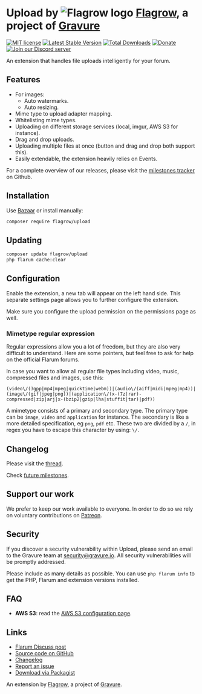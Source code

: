 # Upload by ![Flagrow logo](https://avatars0.githubusercontent.com/u/16413865?v=3&s=20) [Flagrow](https://discuss.flarum.org/d/1832-flagrow-extension-developer-group), a project of [Gravure](https://gravure.io/)

[![MIT license](https://img.shields.io/badge/license-MIT-blue.svg)](https://github.com/flagrow/upload/blob/master/LICENSE.md) [![Latest Stable Version](https://img.shields.io/packagist/v/flagrow/upload.svg)](https://packagist.org/packages/flagrow/upload) [![Total Downloads](https://img.shields.io/packagist/dt/flagrow/upload.svg)](https://packagist.org/packages/flagrow/upload) [![Donate](https://img.shields.io/badge/patreon-support-yellow.svg)](https://www.patreon.com/flagrow) [![Join our Discord server](https://discordapp.com/api/guilds/240489109041315840/embed.png)](https://flagrow.io/join-discord)

An extension that handles file uploads intelligently for your forum.

## Features

- For images:
  - Auto watermarks.
  - Auto resizing.
- Mime type to upload adapter mapping.
- Whitelisting mime types.
- Uploading on different storage services (local, imgur, AWS S3 for instance).
- Drag and drop uploads.
- Uploading multiple files at once (button and drag and drop both support this).
- Easily extendable, the extension heavily relies on Events.

For a complete overview of our releases, please visit the [milestones tracker](https://github.com/flagrow/upload/milestones) on Github.

## Installation

Use [Bazaar](https://discuss.flarum.org/d/5151-flagrow-bazaar-the-extension-marketplace) or install manually:

```bash
composer require flagrow/upload
```

## Updating

```bash
composer update flagrow/upload
php flarum cache:clear
```

## Configuration

Enable the extension, a new tab will appear on the left hand side. This separate settings page allows you to further configure the extension.

Make sure you configure the upload permission on the permissions page as well.

### Mimetype regular expression

Regular expressions allow you a lot of freedom, but they are also very difficult to understand. Here are some pointers, but feel free to ask
for help on the official Flarum forums.

In case you want to allow all regular file types including video, music, compressed files and images, use this:

```text
(video\/(3gpp|mp4|mpeg|quicktime|webm))|(audio\/(aiff|midi|mpeg|mp4))|(image\/(gif|jpeg|png))|(application\/(x-(7z|rar)-compressed|zip|arj|x-(bzip2|gzip|lha|stuffit|tar)|pdf))
```

A mimetype consists of a primary and secondary type. The primary type can be `image`, `video` and `application` for instance. The secondary
is like a more detailed specification, eg `png`, `pdf` etc. These two are divided by a `/`, in regex you have to escape this character by using: `\/`.

## Changelog

Please visit the [thread](https://discuss.flarum.org/d/4154-flagrow-file-upload-the-intelligent-file-attachment-extension).

Check [future milestones](https://github.com/flagrow/upload/milestones).

## Support our work

We prefer to keep our work available to everyone.
In order to do so we rely on voluntary contributions on [Patreon](https://www.patreon.com/flagrow).

## Security

If you discover a security vulnerability within Upload, please send an email to the Gravure team at security@gravure.io. All security vulnerabilities will be promptly addressed.

Please include as many details as possible. You can use `php flarum info` to get the PHP, Flarum and extension versions installed.

## FAQ

-  __AWS S3__: read the [AWS S3 configuration page](https://github.com/flagrow/upload/wiki/AWS-S3).

## Links

- [Flarum Discuss post](https://discuss.flarum.org/d/4154-flagrow-upload-the-intelligent-file-attachment-extension)
- [Source code on GitHub](https://github.com/flagrow/upload)
- [Changelog](https://github.com/flagrow/upload/blob/master/CHANGELOG.md)
- [Report an issue](https://github.com/flagrow/upload/issues)
- [Download via Packagist](https://packagist.org/packages/flagrow/upload)

An extension by [Flagrow](https://flagrow.io/), a project of [Gravure](https://gravure.io/).
